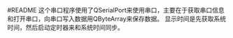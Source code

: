 #README
这个串口程序使用了QSerialPort来使用串口，主要在于获取串口信息和打开串口，向串口写入数据用QByteArray来保存数据。
显示时间是先获取系统时间，然后启动定时器来和系统时间同步。